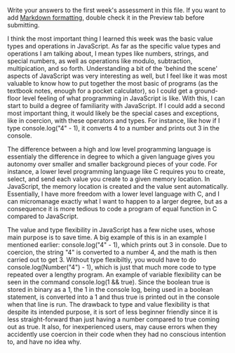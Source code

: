 Write your answers to the first week's assessment in this file. If you want to add [Markdown formatting](https://guides.github.com/features/mastering-markdown/), double check it in the Preview tab before submitting.

I think the most important thing I learned this week was the basic value types and operations in JavaScript. As far as the specific value types and operations I am talking about, I mean types like numbers, strings, and special numbers, as well as operations like modulo, subtraction, multipication, and so forth. Understanding a bit of the 'behind the scene' aspects of JavaScript was very interesting as well, but I feel like it was most valuable to know how to put together the most basic of programs (as the textbook notes, enough for a pocket calculator), so I could get a ground-floor level feeling of what programming in JavaScript is like. With this, I can start to build a degree of familiarity with JavaScript. 
  If I could add a second most important thing, it would likely be the special cases and exceptions, like in coercion, with these operators and types. For instance, like how if I type console.log("4" - 1), it converts 4 to a number and prints out 3 in the console. 
  
 
 
The difference between a high and low level programming language is essentialy the difference in degree to which a given language gives you autonomy over smaller and smaller background pieces of your code. For instance, a lower level programming language like C requires you to create, select, and send each value you create to a given memory location. In JavaScript, the memory location is created and the value sent automatically. Essentially, I have more freedom with a lower level language with C, and I can micromanage exactly what I want to happen to a larger degree, but as a consequence it is more tedious to code a program of equal function in C compared to JavaScript. 



The value and type flexibility in JavaScript has a few niche uses, whose main purpose is to save time. A big example of this is in an example I mentioned earlier: console.log("4" - 1), which prints out 3 in console. Due to coercion, the string "4" is converted to a number 4, and the math is then carried out to get 3. Without type flexibiltiy, you would have to do console.log(Number("4") - 1), which is just that much more code to type repeated over a lengthy program. An example of variable flexibility can be seen in the command console.log(1 && true). Since the boolean true is stored in binary as a 1, the 1 in the console log, being used in a boolean statement, is converted into a 1 and thus true is printed out in the console when that line is run. The drawback to type and value flexibility is that despite its intended purpose, it is sort of less beginner friendly since it is less straight-forward than just having a number compared to true coming out as true. It also, for inexperienced users, may cause errors when they accidently use coercion in their code when they had no conscious intention to, and have no idea why. 
